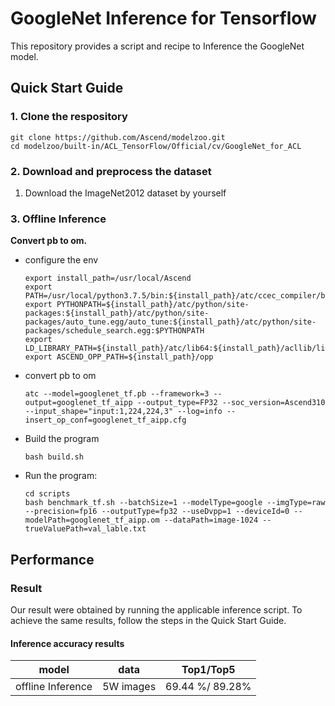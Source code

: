 

# GoogleNet Inference for Tensorflow 

This repository provides a script and recipe to Inference the GoogleNet model.

## Quick Start Guide

### 1. Clone the respository

```shell
git clone https://github.com/Ascend/modelzoo.git
cd modelzoo/built-in/ACL_TensorFlow/Official/cv/GoogleNet_for_ACL
```

### 2. Download and preprocess the dataset

1. Download the ImageNet2012 dataset by yourself

 

### 3. Offline Inference

**Convert pb to om.**

- configure the env

  ```
  export install_path=/usr/local/Ascend
  export PATH=/usr/local/python3.7.5/bin:${install_path}/atc/ccec_compiler/bin:${install_path}/atc/bin:$PATH
  export PYTHONPATH=${install_path}/atc/python/site-packages:${install_path}/atc/python/site-packages/auto_tune.egg/auto_tune:${install_path}/atc/python/site-packages/schedule_search.egg:$PYTHONPATH
  export LD_LIBRARY_PATH=${install_path}/atc/lib64:${install_path}/acllib/lib64:$LD_LIBRARY_PATH
  export ASCEND_OPP_PATH=${install_path}/opp
  ```

- convert pb to om

  ```
  atc --model=googlenet_tf.pb --framework=3 --output=googlenet_tf_aipp --output_type=FP32 --soc_version=Ascend310 --input_shape="input:1,224,224,3" --log=info --insert_op_conf=googlenet_tf_aipp.cfg
  ```

- Build the program

  ```
  bash build.sh
  ```

- Run the program:

  ```
  cd scripts
  bash benchmark_tf.sh --batchSize=1 --modelType=google --imgType=raw --precision=fp16 --outputType=fp32 --useDvpp=1 --deviceId=0 --modelPath=googlenet_tf_aipp.om --dataPath=image-1024 --trueValuePath=val_lable.txt
  ```



## Performance

### Result

Our result were obtained by running the applicable inference script. To achieve the same results, follow the steps in the Quick Start Guide.

#### Inference accuracy results

|       model       | **data**  |    Top1/Top5    |
| :---------------: | :-------: | :-------------: |
| offline Inference | 5W images | 69.44 %/ 89.28% |
